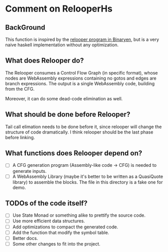# Comment on RelooperHs

## BackGround
This function is inspired by the [relooper program in Binaryen](https://github.com/WebAssembly/binaryen/tree/master/src/cfg), but is a very naive haskell implementation without any optimization.

## What does Relooper do?
The Relooper consumes a Control Flow Graph (in specific format), whose nodes are WebAssembly expressions containing no gotos and edges are branch expressions. The output is a single WebAssembly code, building from the CFG.

Moreover, it can do some dead-code elimination as well.

## What should be done before Relooper?
Tail call elimation needs to be done before it, since relooper will change the structure of code dramatically. I think relooper should be the last phase before linking.

## What functions does Relooper depend on?
- [ ] A CFG generation program (Assembly-like code -> CFG) is needed to generate inputs.
- [ ] A WebAssembly Library (maybe it's better to be written as a QuasiQuote library) to assemble the blocks. The file in this directory is a fake one for demo.

## TODOs of the code itself?
- [ ] Use State Monad or something alike to prettify the source code.
- [ ] Use more efficient data structures.
- [ ] Add optimizations to compact the generated code.
- [ ] Add the function that modify the symbol table.
- [ ] Better docs.
- [ ] Some other changes to fit into the project.
